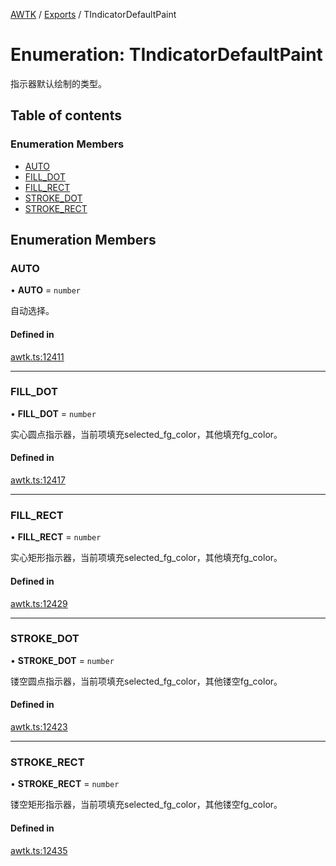 [AWTK](../README.md) / [Exports](../modules.md) / TIndicatorDefaultPaint

# Enumeration: TIndicatorDefaultPaint

指示器默认绘制的类型。

## Table of contents

### Enumeration Members

- [AUTO](TIndicatorDefaultPaint.md#auto)
- [FILL\_DOT](TIndicatorDefaultPaint.md#fill_dot)
- [FILL\_RECT](TIndicatorDefaultPaint.md#fill_rect)
- [STROKE\_DOT](TIndicatorDefaultPaint.md#stroke_dot)
- [STROKE\_RECT](TIndicatorDefaultPaint.md#stroke_rect)

## Enumeration Members

### AUTO

• **AUTO** = `number`

自动选择。

#### Defined in

[awtk.ts:12411](https://github.com/zlgopen/awtk-binding/blob/145cdd58/tools/code_gen/js/output/awtk.ts#L12411)

___

### FILL\_DOT

• **FILL\_DOT** = `number`

实心圆点指示器，当前项填充selected_fg_color，其他填充fg_color。

#### Defined in

[awtk.ts:12417](https://github.com/zlgopen/awtk-binding/blob/145cdd58/tools/code_gen/js/output/awtk.ts#L12417)

___

### FILL\_RECT

• **FILL\_RECT** = `number`

实心矩形指示器，当前项填充selected_fg_color，其他填充fg_color。

#### Defined in

[awtk.ts:12429](https://github.com/zlgopen/awtk-binding/blob/145cdd58/tools/code_gen/js/output/awtk.ts#L12429)

___

### STROKE\_DOT

• **STROKE\_DOT** = `number`

镂空圆点指示器，当前项填充selected_fg_color，其他镂空fg_color。

#### Defined in

[awtk.ts:12423](https://github.com/zlgopen/awtk-binding/blob/145cdd58/tools/code_gen/js/output/awtk.ts#L12423)

___

### STROKE\_RECT

• **STROKE\_RECT** = `number`

镂空矩形指示器，当前项填充selected_fg_color，其他镂空fg_color。

#### Defined in

[awtk.ts:12435](https://github.com/zlgopen/awtk-binding/blob/145cdd58/tools/code_gen/js/output/awtk.ts#L12435)
